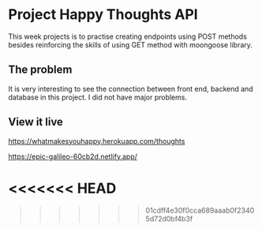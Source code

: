 # Project Happy Thoughts API

This week projects is to practise creating endpoints using POST methods besides reinforcing the skills of using GET method with moongoose library.

## The problem

It is very interesting to see the connection between front end, backend and database in this project. I did not have major problems.

## View it live

https://whatmakesyouhappy.herokuapp.com/thoughts

https://epic-galileo-60cb2d.netlify.app/

<<<<<<< HEAD
=======

>>>>>>> 01cdff4e30f0cca689aaab0f23405d72d0bf4b3f
